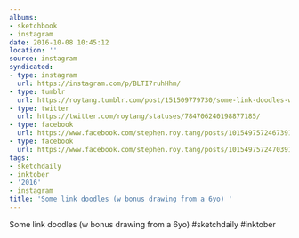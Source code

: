 ```yaml
---
albums:
- sketchbook
- instagram
date: 2016-10-08 10:45:12
location: ''
source: instagram
syndicated:
- type: instagram
  url: https://instagram.com/p/BLTI7ruhHhm/
- type: tumblr
  url: https://roytang.tumblr.com/post/151509779730/some-link-doodles-w-bonus-drawing-from-a-6yo
- type: twitter
  url: https://twitter.com/roytang/statuses/784706240198877185/
- type: facebook
  url: https://www.facebook.com/stephen.roy.tang/posts/10154975724673912:0
- type: facebook
  url: https://www.facebook.com/stephen.roy.tang/posts/10154975724703912
tags:
- sketchdaily
- inktober
- '2016'
- instagram
title: 'Some link doodles (w bonus drawing from a 6yo) '
---
```


Some link doodles (w bonus drawing from a 6yo) #sketchdaily #inktober